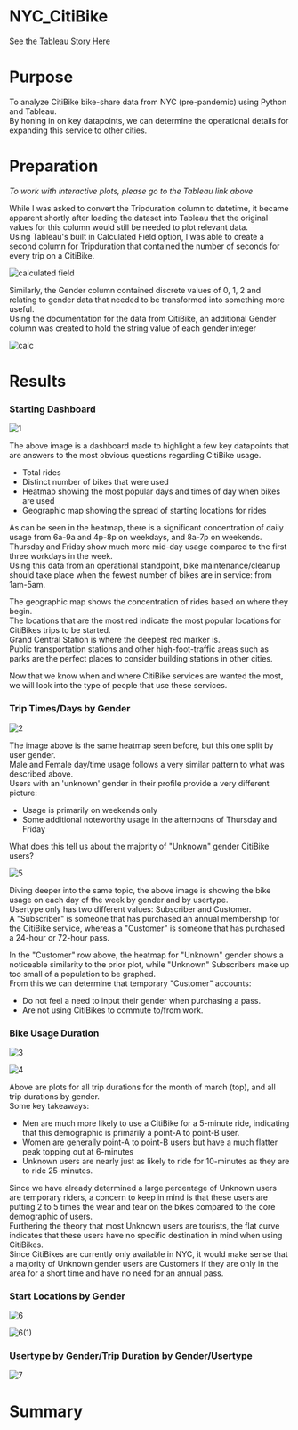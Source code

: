 # NYC_CitiBike

[See the Tableau Story Here](https://public.tableau.com/shared/BXTBY244J?:display_count=n&:origin=viz_share_link)

# Purpose
To analyze CitiBike bike-share data from NYC (pre-pandemic) using Python and Tableau.</br>
By honing in on key datapoints, we can determine the operational details for expanding this service to other cities.

# Preparation

*To work with interactive plots, please go to the Tableau link above*

While I was asked to convert the Tripduration column to datetime, it became apparent shortly after loading the dataset into Tableau that the original values for this column would still be needed to plot relevant data.</br>
Using Tableau's built in Calculated Field option, I was able to create a second column for Tripduration that contained the number of seconds for every trip on a CitiBike.</br>

![calculated field](https://user-images.githubusercontent.com/14188580/120109073-7aa11c00-c12d-11eb-95ba-3de6b1ae3a3b.PNG)

Similarly, the Gender column contained discrete values of 0, 1, 2 and relating to gender data that needed to be transformed into something more useful.</br>
Using the documentation for the data from CitiBike, an additional Gender column was created to hold the string value of each gender integer</br>

![calc](https://user-images.githubusercontent.com/14188580/120109293-614c9f80-c12e-11eb-8976-da91494787d3.PNG)

# Results

### Starting Dashboard

![1](https://user-images.githubusercontent.com/14188580/120111307-05d2df80-c137-11eb-8709-22912f23b6bf.PNG)

The above image is a dashboard made to highlight a few key datapoints that are answers to the most obvious questions regarding CitiBike usage.</br>
* Total rides
* Distinct number of bikes that were used
* Heatmap showing the most popular days and times of day when bikes are used
* Geographic map showing the spread of starting locations for rides

As can be seen in the heatmap, there is a significant concentration of daily usage from 6a-9a and 4p-8p on weekdays, and 8a-7p on weekends.</br>
Thursday and Friday show much more mid-day usage compared to the first three workdays in the week.</br>
Using this data from an operational standpoint, bike maintenance/cleanup should take place when the fewest number of bikes are in service: from 1am-5am.</br>

The geographic map shows the concentration of rides based on where they begin.</br>
The locations that are the most red indicate the most popular locations for CitiBikes trips to be started.</br>
Grand Central Station is where the deepest red marker is.</br>
Public transportation stations and other high-foot-traffic areas such as parks are the perfect places to consider building stations in other cities.</br>

Now that we know when and where CitiBike services are wanted the most, we will look into the type of people that use these services.</br>

### Trip Times/Days by Gender

![2](https://user-images.githubusercontent.com/14188580/120111813-02405800-c139-11eb-8d8b-b8cc9394dc7a.PNG)

The image above is the same heatmap seen before, but this one split by user gender.</br>
Male and Female day/time usage follows a very similar pattern to what was described above.</br>
Users with an 'unknown' gender in their profile provide a very different picture:
* Usage is primarily on weekends only
* Some additional noteworthy usage in the afternoons of Thursday and Friday

What does this tell us about the majority of "Unknown" gender CitiBike users?

![5](https://user-images.githubusercontent.com/14188580/120111823-07050c00-c139-11eb-956b-019c56f9ef81.PNG)

Diving deeper into the same topic, the above image is showing the bike usage on each day of the week by gender and by usertype.</br>
Usertype only has two different values: Subscriber and Customer.</br>
A "Subscriber" is someone that has purchased an annual membership for the CitiBike service, whereas a "Customer" is someone that has purchased a 24-hour or 72-hour pass.</br>

In the "Customer" row above, the heatmap for "Unknown" gender shows a noticeable similarity to the prior plot, while "Unknown" Subscribers make up too small of a population to be graphed.</br>
From this we can determine that temporary "Customer" accounts:
* Do not feel a need to input their gender when purchasing a pass.
* Are not using CitiBikes to commute to/from work.

### Bike Usage Duration

![3](https://user-images.githubusercontent.com/14188580/120111817-03718500-c139-11eb-9d04-2c789acd6927.PNG)

![4](https://user-images.githubusercontent.com/14188580/120111821-05d3df00-c139-11eb-9330-ad4d3a6000ad.PNG)

Above are plots for all trip durations for the month of march (top), and all trip durations by gender.</br>
Some key takeaways:
* Men are much more likely to use a CitiBike for a 5-minute ride, indicating that this demographic is primarily a point-A to point-B user.
* Women are generally point-A to point-B users but have a much flatter peak topping out at 6-minutes
* Unknown users are nearly just as likely to ride for 10-minutes as they are to ride 25-minutes.

Since we have already determined a large percentage of Unknown users are temporary riders, a concern to keep in mind is that these users are putting 2 to 5 times the wear and tear on the bikes compared to the core demographic of users.</br>
Furthering the theory that most Unknown users are tourists, the flat curve indicates that these users have no specific destination in mind when using CitiBikes.</br>
Since CitiBikes are currently only available in NYC, it would make sense that a majority of Unknown gender users are Customers if they are only in the area for a short time and have no need for an annual pass.

### Start Locations by Gender

![6](https://user-images.githubusercontent.com/14188580/120111829-09fffc80-c139-11eb-8f42-92010e2f919e.PNG)



![6(1)](https://user-images.githubusercontent.com/14188580/120111832-0bc9c000-c139-11eb-9c0b-11229da5497b.PNG)



### Usertype by Gender/Trip Duration by Gender/Usertype

![7](https://user-images.githubusercontent.com/14188580/120111835-0cfaed00-c139-11eb-83d0-d13e74486e92.PNG)


# Summary
